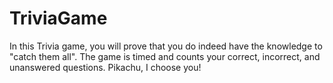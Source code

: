 # TriviaGame

In this Trivia game, you will prove that you do indeed have the knowledge to "catch them all".  The game is timed and counts your correct, incorrect, and unanswered questions.  Pikachu, I choose you!